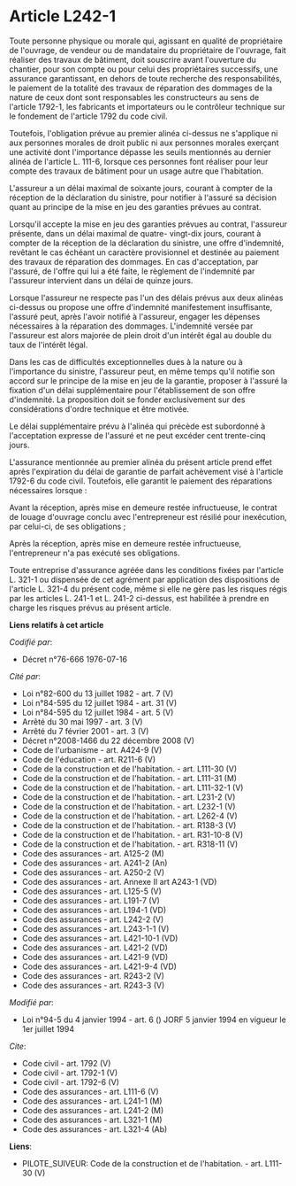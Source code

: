 # Article L242-1

Toute personne physique ou morale qui, agissant en qualité de propriétaire de l'ouvrage, de vendeur ou de mandataire du
propriétaire de l'ouvrage, fait réaliser des travaux de bâtiment, doit souscrire avant l'ouverture du chantier, pour son
compte ou pour celui des propriétaires successifs, une assurance garantissant, en dehors de toute recherche des
responsabilités, le paiement de la totalité des travaux de réparation des dommages de la nature de ceux dont sont
responsables les constructeurs au sens de l'article 1792-1, les fabricants et importateurs ou le contrôleur technique sur le
fondement de l'article 1792 du code civil.

Toutefois, l'obligation prévue au premier alinéa ci-dessus ne s'applique ni aux personnes morales de droit public ni aux
personnes morales exerçant une activité dont l'importance dépasse les seuils mentionnés au dernier alinéa de l'article L.
111-6, lorsque ces personnes font réaliser pour leur compte des travaux de bâtiment pour un usage autre que l'habitation.

L'assureur a un délai maximal de soixante jours, courant à compter de la réception de la déclaration du sinistre, pour
notifier à l'assuré sa décision quant au principe de la mise en jeu des garanties prévues au contrat.

Lorsqu'il accepte la mise en jeu des garanties prévues au contrat, l'assureur présente, dans un délai maximal de quatre-
vingt-dix jours, courant à compter de la réception de la déclaration du sinistre, une offre d'indemnité, revêtant le cas
échéant un caractère provisionnel et destinée au paiement des travaux de réparation des dommages. En cas d'acceptation, par
l'assuré, de l'offre qui lui a été faite, le règlement de l'indemnité par l'assureur intervient dans un délai de quinze
jours.

Lorsque l'assureur ne respecte pas l'un des délais prévus aux deux alinéas ci-dessus ou propose une offre d'indemnité
manifestement insuffisante, l'assuré peut, après l'avoir notifié à l'assureur, engager les dépenses nécessaires à la
réparation des dommages. L'indemnité versée par l'assureur est alors majorée de plein droit d'un intérêt égal au double du
taux de l'intérêt légal.

Dans les cas de difficultés exceptionnelles dues à la nature ou à l'importance du sinistre, l'assureur peut, en même temps
qu'il notifie son accord sur le principe de la mise en jeu de la garantie, proposer à l'assuré la fixation d'un délai
supplémentaire pour l'établissement de son offre d'indemnité. La proposition doit se fonder exclusivement sur des
considérations d'ordre technique et être motivée.

Le délai supplémentaire prévu à l'alinéa qui précède est subordonné à l'acceptation expresse de l'assuré et ne peut excéder
cent trente-cinq jours.

L'assurance mentionnée au premier alinéa du présent article prend effet après l'expiration du délai de garantie de parfait
achèvement visé à l'article 1792-6 du code civil. Toutefois, elle garantit le paiement des réparations nécessaires lorsque :

Avant la réception, après mise en demeure restée infructueuse, le contrat de louage d'ouvrage conclu avec l'entrepreneur est
résilié pour inexécution, par celui-ci, de ses obligations ;

Après la réception, après mise en demeure restée infructueuse, l'entrepreneur n'a pas exécuté ses obligations.

Toute entreprise d'assurance agréée dans les conditions fixées par l'article L. 321-1 ou dispensée de cet agrément par
application des dispositions de l'article L. 321-4 du présent code, même si elle ne gère pas les risques régis par les
articles L. 241-1 et L. 241-2 ci-dessus, est habilitée à prendre en charge les risques prévus au présent article.

**Liens relatifs à cet article**

_Codifié par_:

  - Décret n°76-666 1976-07-16

_Cité par_:

  - Loi n°82-600 du 13 juillet 1982 - art. 7 (V)
  - Loi n°84-595 du 12 juillet 1984 - art. 31 (V)
  - Loi n°84-595 du 12 juillet 1984 - art. 5 (V)
  - Arrêté du 30 mai 1997 - art. 3 (V)
  - Arrêté du 7 février 2001 - art. 3 (V)
  - Décret n°2008-1466 du 22 décembre 2008 (V)
  - Code de l'urbanisme - art. A424-9 (V)
  - Code de l'éducation - art. R211-6 (V)
  - Code de la construction et de l'habitation. - art. L111-30 (V)
  - Code de la construction et de l'habitation. - art. L111-31 (M)
  - Code de la construction et de l'habitation. - art. L111-32-1 (V)
  - Code de la construction et de l'habitation. - art. L231-2 (V)
  - Code de la construction et de l'habitation. - art. L232-1 (V)
  - Code de la construction et de l'habitation. - art. L262-4 (V)
  - Code de la construction et de l'habitation. - art. R138-3 (V)
  - Code de la construction et de l'habitation. - art. R31-10-8 (V)
  - Code de la construction et de l'habitation. - art. R318-11 (V)
  - Code des assurances - art. A125-2 (M)
  - Code des assurances - art. A241-2 (An)
  - Code des assurances - art. A250-2 (V)
  - Code des assurances - art. Annexe II art A243-1 (VD)
  - Code des assurances - art. L125-5 (V)
  - Code des assurances - art. L191-7 (V)
  - Code des assurances - art. L194-1 (VD)
  - Code des assurances - art. L242-2 (V)
  - Code des assurances - art. L243-1-1 (V)
  - Code des assurances - art. L421-10-1 (VD)
  - Code des assurances - art. L421-2 (VD)
  - Code des assurances - art. L421-9 (VD)
  - Code des assurances - art. L421-9-4 (VD)
  - Code des assurances - art. R243-2 (V)
  - Code des assurances - art. R243-3 (V)

_Modifié par_:

  - Loi n°94-5 du 4 janvier 1994 - art. 6 () JORF 5 janvier 1994 en vigueur le 1er juillet 1994

_Cite_:

  - Code civil - art. 1792 (V)
  - Code civil - art. 1792-1 (V)
  - Code civil - art. 1792-6 (V)
  - Code des assurances - art. L111-6 (V)
  - Code des assurances - art. L241-1 (M)
  - Code des assurances - art. L241-2 (M)
  - Code des assurances - art. L321-1 (M)
  - Code des assurances - art. L321-4 (Ab)

**Liens**:

  - PILOTE_SUIVEUR: Code de la construction et de l'habitation. - art. L111-30 (V)
